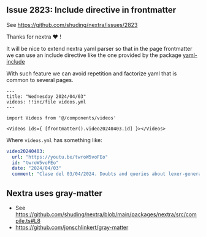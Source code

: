 ## Issue 2823: Include directive in frontmatter

See https://github.com/shuding/nextra/issues/2823

Thanks for nextra ❤️ !

It will be nice to extend nextra yaml parser so that in the page frontmatter we can use  an include directive like the one provided by  the package [yaml-include](https://www.npmjs.com/package/yaml-include)

With such feature we can avoid repetition and factorize yaml that is common to several pages.

```mdx
---
title: "Wednesday 2024/04/03"
videos: !!inc/file videos.yml
---

import Videos from '@/components/videos'

<Videos ids={ [frontmatter().video20240403.id] }></Videos>
```
Where `videos.yml`  has something like:

```yml
video20240403:
  url: "https://youtu.be/twroW5voFEo"
  id: "twroW5voFEo"
  date: "2024/04/03"
  comment: "Clase del 03/04/2024. Doubts and queries about lexer-generator. The FunctionObject class. Callable instances. First steps on the assign function"
```

## Nextra uses gray-matter

* See https://github.com/shuding/nextra/blob/main/packages/nextra/src/compile.ts#L8
* https://github.com/jonschlinkert/gray-matter
